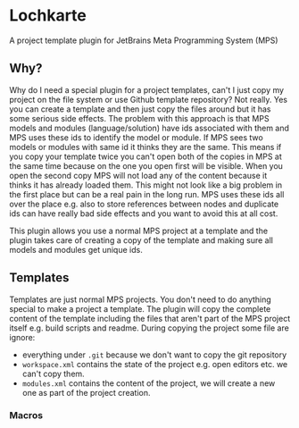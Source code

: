 # Lochkarte
A project template plugin for JetBrains Meta Programming System (MPS)

## Why?

Why do I need a special plugin for a project templates, can't I just copy my project on the file system or use Github template repository? Not really. Yes you can create a template and then just copy the files around but it has some serious side effects. The problem with this approach is that MPS models and modules (language/solution) have ids associated with them and MPS uses these ids to identify the model or module. If MPS sees two models or modules with same id it thinks they are the same. This means if you copy your template twice you can't open both of the copies in MPS at the same time because on the one you open first will be visible. When you open the second copy MPS will not load any of the content because it thinks it has already loaded them. This might not look like a big problem in the first place but can be a real pain in the long run. MPS uses these ids all over the place e.g. also to store references between nodes and duplicate ids can have really bad side effects and you want to avoid this at all cost. 

This plugin allows you use a normal MPS project at a template and the plugin takes care of creating a copy of the template and making sure all models and modules get unique ids. 

## Templates

Templates are just normal MPS projects. You don't need to do anything special to make a project a template. The plugin will copy the complete content of the template including the files that aren't part of the MPS project itself e.g. build scripts and readme. During copying the project some file are ignore: 

- everything under `.git` because we don't want to copy the git repository 
- `workspace.xml` contains the state of the project e.g. open editors etc. we can't copy them.
- `modules.xml` contains the content of the project, we will create a new one as part of the project creation.

### Macros 